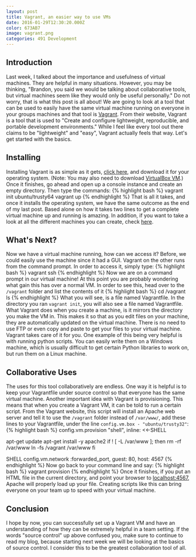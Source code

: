 ```yaml
---
layout: post
title: Vagrant, an easier way to use VMs
date: 2016-01-29T12:30:20.000Z
color: 673AB7
image: vagrant.png
categories: 491 Development
---
```

Introduction
------------
Last week, I talked about the importance and usefulness of virtual machines.
They are helpful in many situations. However, you may be thinking, "Brandon, you
said we would be talking about collaborative tools, but virtual machines seem
like they would only be useful personally." Do not worry, that is what this post
is all about! We are going to look at a tool that can be used to easily have the
same virtual machine running on everyone in your groups machines and that tool
is [Vagrant][vagrant]. From their website, Vagrant is a tool that is used to
"Create and configure lightweight, reproducible, and portable development
environments." While I feel like every tool out there claims to be
"lightweight" and "easy", Vagrant actually feels that way. Let's get started
with the basics.

Installing
----------
Installing Vagrant is as simple as it gets, [click here][download], and
download it for your operating system. (Note: You may also need to download
[VirtualBox VM][virtualbox].) Once it finishes, go ahead and open up a
console instance and create an empty directory. Then type the commands:
{% highlight bash %}
vagrant init ubuntu/trusty64
vagrant up
{% endhighlight %}
That is all it takes, and once it installs the operating system, we have the same
outcome as the end of my last post. Based alone on how it takes two lines to get
a complete virtual machine up and running is amazing. In addition, if you want
to take a look at all the different machines you can create, check [here][boxes].

What's Next?
------------
Now we have a virtual machine running, how can we access it? Before, we could
easily use the machine since it had a GUI. Vagrant on the other runs from the
command prompt. In order to access it, simply type:
{% highlight bash %}
vagrant ssh
{% endhighlight %}
Now we are on a command prompt in our virtual machine! At this point you are
probably wondering what gain this has over a normal VM. In order to see this,
head over to the `/vagrant` folder and list the contents of it
{% highlight bash %}
cd /vagrant
ls
{% endhighlight %}
What you will see, is a file named Vagrantfile. In the directory you ran
`vagrant init`, you will also see a file named Vagrantfile. What Vagrant does
when you create a machine, is it mirrors the directory you make the VM in. This
makes it so that as you edit files on your machine, they are automatically
updated on the virtual machine. There is no need to use FTP or even copy and
paste to get your files to your virtual machine. Vagrant takes care of it for
you. One example of this being very helpful is with running python scripts. You
can easily write them on a Windows machine, which is usually difficult to get
certain Python libraries to work on, but run them on a Linux machine.

Collaborative Uses
------------------
The uses for this tool collaboratively are endless. One way it is helpful is to
keep your Vagrantfile under source control so that everyone has the same virtual
machine. Another important idea with Vagrant is provisioning. This means that
when you create a Vagrant VM, it can be told to run a certain script. From the
Vagrant website, this script will install an Apache web server and tell it to
use the `/vagrant` folder instead of `/var/www/`, add these lines to your
Vagrantfile, under the line `config.vm.box - "ubuntu/trusty32"`:
{% highlight bash %}
config.vm.provision "shell", inline: <<-SHELL

apt-get update
apt-get install -y apache2
if ! [ -L /var/www ]; then
  rm -rf /var/www
  ln -fs /vagrant /var/www
fi

SHELL
config.vm.network :forwarded_port, guest: 80, host: 4567
{% endhighlight %}
Now go back to your command line and say:
{% highlight bash %}
vagrant provision
{% endhighlight %}
Once it finishes, if you put an HTML file in the current directory, and point
your browser to [localhost:4567](http://localhost:4567), Apache will properly
load up your file. Creating scripts like this can bring everyone on your team
up to speed with your virtual machine.

Conclusion
----------
I hope by now, you can successfully set up a Vagrant VM and have an understanding
of how they can be extremely helpful in a team setting. If the words "source
control" up above confused you, make sure to continue to read my blog, because
starting next week we will be looking at the basics of source control. I
consider this to be the greatest collaboration tool of all.

[vagrant]:https://vagrantup.com
[download]:https://www.vagrantup.com/downloads.html
[virtualbox]:https://www.virtualbox.org/wiki/Downloads
[boxes]:https://atlas.hashicorp.com/boxes/search
